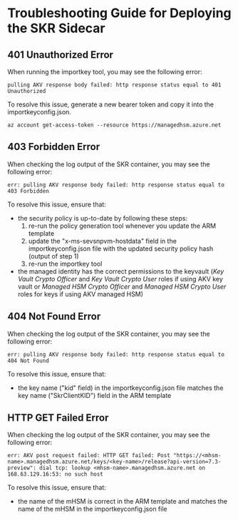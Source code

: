 # Troubleshooting Guide for Deploying the SKR Sidecar

## 401 Unauthorized Error

When running the importkey tool, you may see the following error:

```
pulling AKV response body failed: http response status equal to 401 Unauthorized
```

To resolve this issue, generate a new bearer token and copy it into the importkeyconfig.json.

```
az account get-access-token --resource https://managedhsm.azure.net
```

## 403 Forbidden Error

When checking the log output of the SKR container, you may see the following error:

```
err: pulling AKV response body failed: http response status equal to 403 Forbidden
```

To resolve this issue, ensure that:

- the security policy is up-to-date by following these steps:
    1. re-run the policy generation tool whenever you update the ARM template
    2. update the "x-ms-sevsnpvm-hostdata" field in the importkeyconfig.json file with the updated security policy hash (output of step 1)
    3. re-run the importkey tool
- the managed identity has the correct permissions to the keyvault (*Key Vault Crypto Officer* and *Key Vault Crypto User* roles if using AKV key vault or *Managed HSM Crypto Officer* and *Managed HSM Crypto User* roles for keys if using AKV managed HSM)

## 404 Not Found Error

When checking the log output of the SKR container, you may see the following error:

```
err: pulling AKV response body failed: http response status equal to 404 Not Found
```

To resolve this issue, ensure that:

- the key name ("kid" field) in the importkeyconfig.json file matches the key name ("SkrClientKID") field in the ARM template

## HTTP GET Failed Error

When checking the log output of the SKR container, you may see the following error:

```
err: AKV post request failed: HTTP GET failed: Post "https://<mhsm-name>.managedhsm.azure.net/keys/<key-name>/release?api-version=7.3-preview": dial tcp: lookup <mhsm-name>.managedhsm.azure.net on 168.63.129.16:53: no such host
```

To resolve this issue, ensure that:

- the name of the mHSM is correct in the ARM template and matches the name of the mHSM in the importkeyconfig.json file
